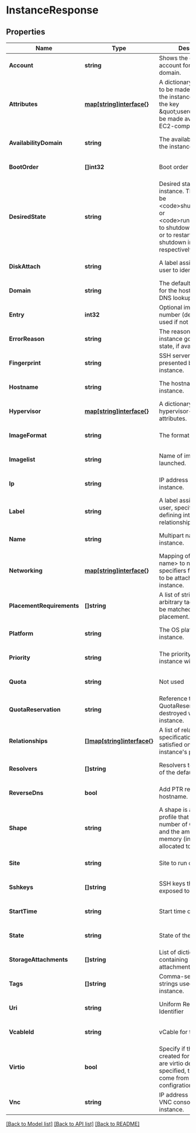 # InstanceResponse

## Properties
Name | Type | Description | Notes
------------ | ------------- | ------------- | -------------
**Account** | **string** | Shows the default account for your identity domain. | [optional] [default to null]
**Attributes** | [**map[string]interface{}**](interface{}.md) | A dictionary of attributes to be made available to the instance. A value with the key \&quot;userdata\&quot; will be made available in an EC2-compatible manner. | [optional] [default to null]
**AvailabilityDomain** | **string** | The availability domain the instance is in | [optional] [default to null]
**BootOrder** | **[]int32** | Boot order list. | [optional] [default to null]
**DesiredState** | **string** | Desired state for the instance. The value can be &lt;code&gt;shutdown&lt;/code&gt; or &lt;code&gt;running&lt;/code&gt; to shutdown an instance or to restart a previously shutdown instance respectively. | [optional] [default to null]
**DiskAttach** | **string** | A label assigned by the user to identify disks. | [optional] [default to null]
**Domain** | **string** | The default domain to use for the hostname and for DNS lookups. | [optional] [default to null]
**Entry** | **int32** | Optional imagelistentry number (default will be used if not specified). | [optional] [default to null]
**ErrorReason** | **string** | The reason for the instance going to error state, if available. | [optional] [default to null]
**Fingerprint** | **string** | SSH server fingerprint presented by the instance. | [optional] [default to null]
**Hostname** | **string** | The hostname for this instance. | [optional] [default to null]
**Hypervisor** | [**map[string]interface{}**](interface{}.md) | A dictionary of hypervisor-specific attributes. | [optional] [default to null]
**ImageFormat** | **string** | The format of the image. | [optional] [default to null]
**Imagelist** | **string** | Name of imagelist to be launched. | [optional] [default to null]
**Ip** | **string** | IP address of the instance. | [optional] [default to null]
**Label** | **string** | A label assigned by the user, specifically for defining inter-instance relationships. | [optional] [default to null]
**Name** | **string** | Multipart name of the instance. | [optional] [default to null]
**Networking** | [**map[string]interface{}**](interface{}.md) | Mapping of &lt;device name&gt; to network specifiers for virtual NICs to be attached to this instance. | [optional] [default to null]
**PlacementRequirements** | **[]string** | A list of strings specifying arbitrary tags on nodes to be matched on placement. | [optional] [default to null]
**Platform** | **string** | The OS platform for the instance. | [optional] [default to null]
**Priority** | **string** | The priority at which this instance will be run. | [optional] [default to null]
**Quota** | **string** | Not used | [optional] [default to null]
**QuotaReservation** | **string** | Reference to the QuotaReservation, to be destroyed with the instance. | [optional] [default to null]
**Relationships** | [**[]map[string]interface{}**](map.md) | A list of relationship specifications to be satisfied on this instance&#39;s placement | [optional] [default to null]
**Resolvers** | **[]string** | Resolvers to use instead of the default resolvers. | [optional] [default to null]
**ReverseDns** | **bool** | Add PTR records for the hostname. | [optional] [default to null]
**Shape** | **string** | A shape is a resource profile that specifies the number of CPU threads and the amount of memory (in MB) to be allocated to an instance. | [optional] [default to null]
**Site** | **string** | Site to run on. | [optional] [default to null]
**Sshkeys** | **[]string** | SSH keys that will be exposed to the instance. | [optional] [default to null]
**StartTime** | **string** | Start time of the instance. | [optional] [default to null]
**State** | **string** | State of the instance. | [optional] [default to null]
**StorageAttachments** | **[]string** | List of dictionaries containing storage attachment Information. | [optional] [default to null]
**Tags** | **[]string** | Comma-separated list of strings used to tag the instance. | [optional] [default to null]
**Uri** | **string** | Uniform Resource Identifier | [optional] [default to null]
**VcableId** | **string** | vCable for this instance. | [optional] [default to null]
**Virtio** | **bool** | Specify if the devices created for the instance are virtio devices. If not specified, the default will come from the cluster configration file. | [optional] [default to null]
**Vnc** | **string** | IP address and port of the VNC console for the instance. | [optional] [default to null]

[[Back to Model list]](../README.md#documentation-for-models) [[Back to API list]](../README.md#documentation-for-api-endpoints) [[Back to README]](../README.md)


